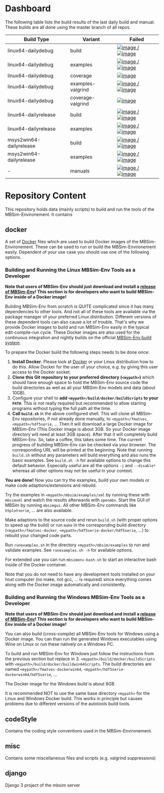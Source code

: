 # Dashboard

The following table lists the build results of the last daily build and manual.
These builds are all done using the master branch of all repos.

| Build Type | Variant | Failed |
|------------|---------|--------|
| linux64-dailydebug | build | [![image](https://www.mbsim-env.de/service/builds/current/linux64-dailydebug/nrFailed.svg) / ![image](https://www.mbsim-env.de/service/builds/current/linux64-dailydebug/nrAll.svg)](https://www.mbsim-env.de/builds/run/current/linux64-dailydebug/master/master/master/master/) |
| linux64-dailydebug | examples | [![image](https://www.mbsim-env.de/service/runexamples/current/linux64-dailydebug/nrFailed.svg) / ![image](https://www.mbsim-env.de/service/runexamples/current/linux64-dailydebug/nrAll.svg)](https://www.mbsim-env.de/runexamples/run/current/linux64-dailydebug/master/master/master/master/) |
| linux64-dailydebug | coverage | [![image](https://www.mbsim-env.de/service/runexamples/current/linux64-dailydebug/coverageRate.svg)](https://www.mbsim-env.de/runexamples/run/current/linux64-dailydebug/master/master/master/master/#coverage) |
| linux64-dailydebug | examples-valgrind | [![image](https://www.mbsim-env.de/service/runexamples/current/linux64-dailydebug-valgrind/nrFailed.svg) / ![image](https://www.mbsim-env.de/service/runexamples/current/linux64-dailydebug-valgrind/nrAll.svg)](https://www.mbsim-env.de/runexamples/run/current/linux64-dailydebug-valgrind/master/master/master/master/) |
| linux64-dailydebug | coverage-valgrind | [![image](https://www.mbsim-env.de/service/runexamples/current/linux64-dailydebug-valgrind/coverageRate.svg)](https://www.mbsim-env.de/runexamples/run/current/linux64-dailydebug-valgrind/master/master/master/master/#coverage) |
| linux64-dailyrelease | build | [![image](https://www.mbsim-env.de/service/builds/current/linux64-dailyrelease/nrFailed.svg) / ![image](https://www.mbsim-env.de/service/builds/current/linux64-dailyrelease/nrAll.svg)](https://www.mbsim-env.de/builds/run/current/linux64-dailyrelease/master/master/master/master/) |
| linux64-dailyrelease | examples | [![image](https://www.mbsim-env.de/service/runexamples/current/linux64-dailyrelease/nrFailed.svg) / ![image](https://www.mbsim-env.de/service/runexamples/current/linux64-dailyrelease/nrAll.svg)](https://www.mbsim-env.de/runexamples/run/current/linux64-dailyrelease/master/master/master/master/) |
| msys2win64-dailyrelease | build | [![image](https://www.mbsim-env.de/service/builds/current/msys2win64-dailyrelease/nrFailed.svg) / ![image](https://www.mbsim-env.de/service/builds/current/msys2win64-dailyrelease/nrAll.svg)](https://www.mbsim-env.de/builds/run/current/msys2win64-dailyrelease/master/master/master/master/) |
| msys2win64-dailyrelease | examples | [![image](https://www.mbsim-env.de/service/runexamples/current/msys2win64-dailyrelease/nrFailed.svg) / ![image](https://www.mbsim-env.de/service/runexamples/current/msys2win64-dailyrelease/nrAll.svg)](https://www.mbsim-env.de/runexamples/run/current/msys2win64-dailyrelease/master/master/master/master/) |
| - | manuals | [![image](https://www.mbsim-env.de/service/manuals/nrFailed.svg) / ![image](https://www.mbsim-env.de/service/manuals/nrAll.svg)](https://www.mbsim-env.de/service/home/#manuals) |



# Repository Content

This repository holds data (mainly scripts) to build and run the tools of the MBSim-Environement.
It contains


## docker

A set of [Docker](https://www.docker.com/) files which are used to build Docker images of the
MBSim-Environement. These can be used to run or build the MBSim-Environement easily.
Dependent of your use case you should use one of the following options.

### Building and Running the Linux MBSim-Env Tools as a Developer

**Note that users of MBSim-Env should just download and install a [release of MBSim-Env](https://www.mbsim-env.de/service/releases/)!
This section is for developers who want to build MBSim-Env inside of a Docker image!**

Building MBSim-Env from scratch is QUITE complicated since it has many dependencies to other tools. And not all of these
tools are available via the package manager of your preferred Linux distribution. Different versions of these
dependent tools can also cause a lot of trouble.
That's why we provide Docker images to build and run MBSim-Env easily in the typical edit-compile-run cycle.
These Docker images are also used for the continuous integration and nightly builds on the official
[MBSim-Env build system](https://www.mbsim-env.de/service/home/).

To prepare the Docker build the following steps needs to be done once:

1. **Install Docker**. Please look at [Docker](https://www.docker.com/) or your Linux distribution how to do this.
Allow Docker for the user of your choice, e.g. by giving this user access to the Docker socket.
2. **Clone this Git repository to your preferred directory (`<mypath>`)** which should have enough 
space to hold the MBSim-Env source code the build directories as well as all your MBSim-Env models and data (about 10GB).
3. Configure your shell to **add `<mypath>/build/docker/buildScripts` to your `PATH`**.
This is not really required but recommended to allow starting programs without typing the full path all the time.
4. **Call `build.sh`** in the above configured shell. This will clone all MBSim-Env repositories, if not already done manually,
to `<mypath>/fmatvec`, `<mypath>/hdf5serie`, ... Then it will download a large Docker image for MBSim-Env
(This Docker image is about 3GB. So your Docker image directory will need at least 3GB space).
After that it will completely build MBSim-Env. So, take a coffee, this takes some time.
The current progress of building MBSim-Env can be checked via your browser.
The corresponding URL will be printed at the beginning.
Note that running `build.sh` without any parameters will build everything and also runs the basic examples.
See `build.sh -h` for available options to change this default behavior.
Especially useful are all the options `-j` and `--disable*` whereas all other options may not be useful in your context.

**You are done!** Now you can try the examples, build your own models or make code adaptions/extensions and rebuild.

Try the examples in `<mypath>/mbsim/examples/xml` by running these with `mbsimxml` and watch the results afterwards with `openmbv`.
Start the GUI of MBSim by running `mbsimgui`.
All other MBSim-Env commands like `h5plotserie`, ... are also available.

Make adaptions to the source code and rerun `build.sh` (with proper options to speed up the build) or run `make` in the corresponding
build directory (`<mypath>/fmatvec-docker`, `<mypath>/hdf5serie-docker/hdf5serie`, ...) to rebuild your changed code parts.

Run `runexamples.sh` in the directory `<mypath>/mbsim/examples` to run and validate examples.
See `runexamples.sh -h` for available options.

For extended use you can run `mbsimenv-bash.sh` to start an interactive bash inside of the Docker container.

Note that you do not need to have any development tools installed on your host computer (no make, not gcc, ... is required) since
everything comes along with the Docker image automatically and consistently.

### Building and Running the Windows MBSim-Env Tools as a Developer

**Note that users of MBSim-Env should just download and install a [release of MBSim-Env](https://www.mbsim-env.de/service/releases/)!
This section is for developers who want to build MBSim-Env inside of a Docker image!**

You can also build (cross-compile) all MBSim-Env tools for Windows using a Docker image. You can than run the generated Windows
executables using Wine on Linux or run these natively on a Windows PC.

To build and run MBSim-Env for Windows just follow the instructions from the previous section but replace in 3. 
`<mypath>/build/docker/buildScripts` with `<mypath>/build/docker/buildwin64Scripts`.
The build directories are named `<mypath>/fmatvec-dockerwin64`, `<mypath>/hdf5serie-dockerwin64/hdf5serie`, ...

The Docker image for the Windows build is about 8GB.

It is recommended NOT to use the same base directory `<mypath>` for the Linux and Windows Docker build.
This works in principle but causes problems due to different versions of the autotools build tools.



## codeStyle

Contains the coding style conventions used in the MBSim-Environement.


## misc

Contains some miscellaneous files and scripts (e.g. valgrind suppressions)


## django

Django 3 project of the mbsim server
